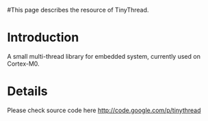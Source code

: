 #This page describes the resource of TinyThread.

# Introduction #

A small multi-thread library for embedded system,
currently used on Cortex-M0.

# Details #

Please check source code here
http://code.google.com/p/tinythread